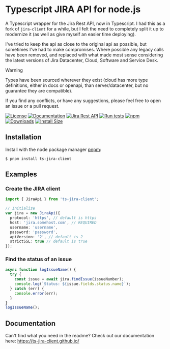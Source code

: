 # Typescript JIRA API for node.js #

A Typescript wrapper for the Jira Rest API, now in Typescript. I had this as a fork of `jira-client` for a while, but I felt the need to completely split it up to modernize it (as well as give myself an easier time deploying). 

I've tried to keep the api as close to the original api as possible, but sometimes I've had to make compromises. Where possible any legacy calls have been removed, and replaced with what made most sense considering the latest versions of Jira Datacenter, Cloud, Software and Service Desk.

> [!WARNING]  
> Types have been sourced wherever they exist (cloud has more type definitions, either in docs or openapi, than server/datacenter, but no guarantee they are compatible).

If you find any conflicts, or have any suggestions, please feel free to open an issue or a pull request.

[![License](https://img.shields.io/badge/License-MIT-blue.svg)](./LICENSE.md)
[![Documentation](https://img.shields.io/badge/Documentation--green.svg)](https://ts-jira-client.github.io/)
[![Jira Rest API](https://img.shields.io/badge/Jira%20Rest%20API--green.svg)](https://docs.atlassian.com/software/jira/docs/api/REST/latest/)
[![Run tests](https://github.com/aeolun/ts-jira-client/workflows/Test%20and%20release/badge.svg)](https://github.com/aeolun/ts-jira-client/actions)
[![npm](https://img.shields.io/npm/v/ts-jira-client.svg)](https://www.npmjs.com/package/ts-jira-client)
[![Downloads](https://img.shields.io/npm/dm/ts-jira-client.svg)](https://npmjs.com/ts-jira-client)
[![Install Size](https://packagephobia.now.sh/badge?p=ts-jira-client)](https://packagephobia.now.sh/result?p=ts-jira-client)

## Installation ##

Install with the node package manager [pnpm](https://pnpm.io/):

```shell
$ pnpm install ts-jira-client
```

## Examples ##

### Create the JIRA client ###

```typescript
import { JiraApi } from 'ts-jira-client';

// Initialize
var jira = new JiraApi({
  protocol: 'https', // default is https
  host: 'jira.somehost.com', // REQUIRED
  username: 'username',
  password: 'password',
  apiVersion: '2', // default is 2
  strictSSL: true // default is true
});
```

### Find the status of an issue ###

```typescript
async function logIssueName() {
  try {
    const issue = await jira.findIssue(issueNumber);
    console.log(`Status: ${issue.fields.status.name}`);
  } catch (err) {
    console.error(err);
  }
}
logIssueName();
```

## Documentation ##
Can't find what you need in the readme? Check out our documentation here: https://ts-jira-client.github.io/
